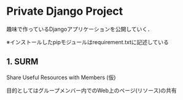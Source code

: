 # Private Django Project #

趣味で作っているDjangoアプリケーションを公開していく．

※インストールしたpipモジュールはrequirement.txtに記述している

## 1. SURM ##

Share Useful Resources with Members (仮)

目的としてはグループメンバー内でのWeb上のページ(リソース)の共有



